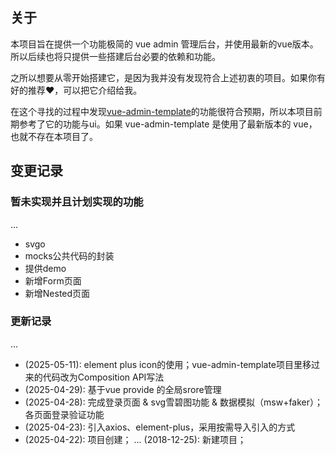 
## 关于

本项目旨在提供一个功能极简的 vue admin 管理后台，并使用最新的vue版本。所以后续也将只提供一些搭建后台必要的依赖和功能。

之所以想要从零开始搭建它，是因为我并没有发现符合上述初衷的项目。如果你有好的推荐❤️，可以把它介绍给我。

在这个寻找的过程中发现[vue-admin-template](https://github.com/PanJiaChen/vue-admin-template)的功能很符合预期，所以本项目前期参考了它的功能与ui。如果 vue-admin-template 是使用了最新版本的 vue，也就不存在本项目了。

## 变更记录

### 暂未实现并且计划实现的功能

...
* svgo
* mocks公共代码的封装
* 提供demo
* 新增Form页面
* 新增Nested页面

### 更新记录

...
* (2025-05-11): element plus icon的使用；vue-admin-template项目里移过来的代码改为Composition API写法
* (2025-04-29): 基于vue provide 的全局srore管理
* (2025-04-28): 完成登录页面 & svg雪碧图功能 & 数据模拟（msw+faker）；各页面登录验证功能
* (2025-04-23): 引入axios、element-plus，采用按需导入引入的方式
* (2025-04-22): 项目创建；
...
(2018-12-25): 新建项目；
